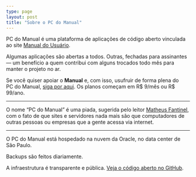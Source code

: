 ```yaml
---
type: page
layout: post
title: "Sobre o PC do Manual"
---
```

PC do Manual é uma plataforma de aplicações de código aberto vinculada ao site [Manual do Usuário](https://manualdousuario.net/).

Algumas aplicações são abertas a todos. Outras, fechadas para assinantes — um benefício a quem contribui com alguns trocados todo mês para manter o projeto no ar.

Se você quiser apoiar o **Manual** e, com isso, usufruir de forma plena do PC&nbsp;do&nbsp;Manual, [siga por aqui](https://manualdousuario.net/apoie/). Os planos começam em R$ 9/mês ou R$ 99/ano.

***

O nome “PC do Manual” é uma piada, sugerida pelo leitor [Matheus Fantinel](https://fantinel.dev), com o fato de que sites e servidores nada mais são que computadores de outras pessoas ou empresas que a gente acessa via internet.

***

O PC do Manual está hospedado na nuvem da Oracle, no data center de São Paulo.

Backups são feitos diariamente.

A infraestrutura é transparente e pública. [Veja o código aberto no GitHub](https://github.com/manualdousuario/pcdomanual-infra).